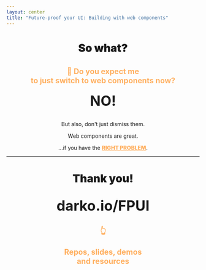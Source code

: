 ```yaml
---
layout: center
title: "Future-proof your UI: Building with web components"
---
```


<h1>So what?</h1>

<h3 v-click> 🤔 Do you expect me <br/> to just switch to web components now? </h3>

<h2 v-click> NO! </h2>

<p v-click>But also, don't just dismiss them.</p>
<p v-click>Web components are great.</p>
<p v-click>...if you have the <strong>right problem</strong>.</p>

<style>
  strong {
    text-transform: uppercase;
    text-decoration: underline;
    font-weight: 900;
    color: rgb(255, 175, 95);
  }

  p {
    text-align: center;
  }

  h1 {
    font-weight: 900 !important;
    text-shadow: 0 0 12px #fff;
    font-size: 2em !important;
    text-align: center;
    margin-bottom: 12px;
  }

  h2 {
    text-align: center;
    font-size: 1.8em !important;
    margin-top: 8px;
    font-weight: bold;
  }

  h3 {
    text-align: center;
    font-size: 1.4em !important;
    color: rgb(255, 175, 95);
    margin-top: 24px;
  }

  ul {
    display: flex;
    flex-direction: column;
    align-items: center;
  }

  li {
    width: 350px;
  }

  .slidev-layout {
    display: flex;
    flex-direction: column;
    align-items: center;
    justify-content: center;
  }
</style>

---

# Thank you!

## darko.io/FPUI

### 👆

### Repos, slides, demos <br/> and resources

<style>
  h1 {
    font-weight: 900 !important;
    text-shadow: 0 0 12px #fff;
    font-size: 2em !important;
    text-align: center;
    margin-bottom: 32px;
  }

  h2 {
    text-align: center;
    font-size: 2.6em !important;
    font-weight: bold;
  }

  h3 {
    text-align: center;
    font-size: 1.4em !important;
    color:rgb(255, 175, 95);
    margin-top: 24px;
  }

  .slidev-layout {
    display: flex;
    flex-direction: column;
    align-items: center;
    justify-content: center;
  }
</style>
